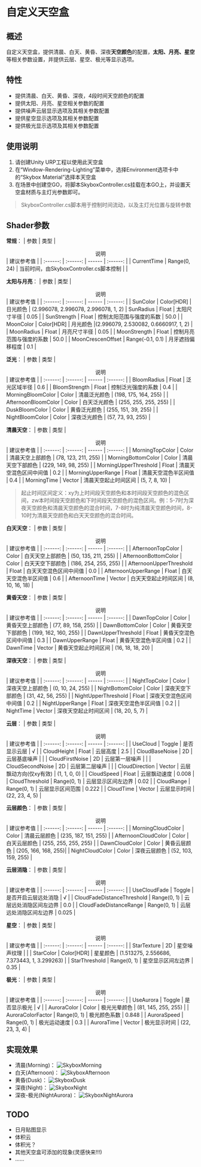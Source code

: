 # 自定义天空盒
## 概述
自定义天空盒，提供清晨、白天、黄昏、深夜**天空颜色**的配置，**太阳、月亮、星空**等相关参数设置，并提供云层、星空、极光等显示选项。
## 特性
* 提供清晨、白天、黄昏、深夜，4段时间天空颜色的配置
* 提供太阳、月亮、星空相关参数的配置
* 提供噪声云层显示选项及其相关参数配置
* 提供星空显示选项及其相关参数配置
* 提供极光显示选项及其相关参数配置
## 使用说明
1. 请创建Unity URP工程以使用此天空盒
2. 在“Window-Rendering-Lighting”菜单中，选择Environment选项卡中的“Skybox Material”选择本天空盒
3. 在场景中创建空GO，将脚本SkyboxController.cs挂载在本GO上，并设置天空盒材质与主灯光参数即可。
> SkyboxController.cs脚本用于控制时间流动，以及主灯光位置与旋转参数
## Shader参数
**常规**：
| 参数 | 类型 | <center>说明</center> | 建议参考值 |
| :------: | :------: | ------ | :------: |
| CurrentTime | Range(0, 24) | 当前时间，由SkyboxController.cs脚本控制 | |

**太阳与月亮**：
| 参数 | 类型 | <center>说明</center> | 建议参考值 |
| :------: | :------: | ------ | :------: |
| SunColor | Color[HDR] | 日光颜色 | (2.996078, 2.996078, 2.996078, 1, 2)
| SunRadius | Float | 太阳尺寸半径 | 0.05 |
| SunStrength | Float | 控制太阳范围与强度的系数 | 50.0 |
| MoonColor | Color[HDR] | 月光颜色 |(2.996079, 2.530082, 0.6660917, 1, 2) |
| MoonRadius | Float | 月亮尺寸半径 | 0.05 |
| MoonStrength | Float | 控制月亮范围与强度的系数 | 50.0 |
| MoonCrescenOffset | Range(-0.1, 0.1) | 月牙遮挡偏移程度 | 0.1 |

**泛光**：
| 参数 | 类型 | <center>说明</center> | 建议参考值 |
| :------: | :------: | ------ | :------: |
| BloomRadius | Float | 泛光区域半径 | 0.6 |
| BloomStrength | Float | 控制泛光强度的系数 | 0.4 |
| MorningBloomColor | Color | 清晨泛光颜色 | (198, 175, 164, 255) |
| AfternoonBloomColor | Color | 白天泛光颜色 | (255, 255, 255, 255) |
| DuskBloomColor | Color | 黄昏泛光颜色 | (255, 151, 39, 255) |
| NightBloomColor | Color | 深夜泛光颜色 | (57, 73, 93, 255) |

**清晨天空**：
| 参数 | 类型 | <center>说明</center> | 建议参考值 |
| :------: | :------: | ------ | :------: |
| MorningTopColor | Color | 清晨天空上部颜色 | (78, 123, 211, 255) |
| MorningBottomColor | Color | 清晨天空下部颜色 | (229, 149, 98, 255) |
| MorningUpperThreshold | Float | 清晨天空混色区间中间值 | 0.2 |
| MorningUpperRange | Float | 清晨天空混色半区间值 | 0.4 |
| MorningTime | Vector | 清晨天空起止时间区间 | (5, 7, 8, 10) | 
> 起止时间区间定义：xy为上时间段天空颜色和本时间段天空颜色的混色区间，zw本时间段天空颜色和下时间段天空颜色的混色区间。例：5-7时为深夜天空颜色和清晨天空颜色的混合时间，7-8时为纯清晨天空颜色时间，8-10时为清晨天空颜色和白天天空颜色的混合时间。

**白天天空**：
| 参数 | 类型 | <center>说明</center> | 建议参考值 |
| :------: | :------: | ------ | :------: |
| AfternoonTopColor | Color | 白天天空上部颜色 | (50, 135, 211, 255) |
| AfternoonBottomColor | Color | 白天天空下部颜色 | (186, 254, 255, 255) |
| AfternoonUpperThreshold | Float | 白天天空混色区间中间值 | 0.0 |
| AfternoonUpperRange | Float | 白天天空混色半区间值 | 0.6 |
| AfternoonTime | Vector | 白天天空起止时间区间 | (8, 10, 16, 18) | 

**黄昏天空**：
| 参数 | 类型 | <center>说明</center> | 建议参考值 |
| :------: | :------: | ------ | :------: |
| DawnTopColor | Color | 黄昏天空上部颜色 | (77, 89, 158, 255) |
| DawnBottomColor | Color | 黄昏天空下部颜色 | (199, 162, 160, 255) |
| DawnUpperThreshold | Float | 黄昏天空混色区间中间值 | 0.3 |
| DawnUpperRange | Float | 黄昏天空混色半区间值 | 0.2 |
| DawnTime | Vector | 黄昏天空起止时间区间 | (16, 18, 18, 20) | 

**深夜天空**：
| 参数 | 类型 | <center>说明</center> | 建议参考值 |
| :------: | :------: | ------ | :------: |
| NightTopColor | Color | 深夜天空上部颜色 | (0, 10, 24, 255) |
| NightBottomColor | Color | 深夜天空下部颜色 | (31, 42, 56, 255) |
| NightUpperThreshold | Float | 深夜天空混色区间中间值 | 0.2 |
| NightUpperRange | Float | 深夜天空混色半区间值 | 0.2 |
| NightTime | Vector | 深夜天空起止时间区间 | (18, 20, 5, 7) | 

**云层**：
| 参数 | 类型 | <center>说明</center> | 建议参考值 |
| :------: | :------: | ------ | :------: |
| UseCloud | Toggle | 是否显示云层 | √ |
| CloudHeight | Float | 云层高度 | 2.5 |
| CloudBaseNoise | 2D | 云层基底噪声 | |
| CloudFirstNoise | 2D | 云层第一层噪声 | |
| CloudSecondNoise | 2D | 云层第二层噪声 | |
| CloudDirection | Vector | 云层飘动方向(仅xy有效) | (1, 1, 0, 0) |
| CloudSpeed | Float | 云层飘动速度 | 0.008 |
| CloudThreshold | Range(0, 1) | 云层显示区间左边界 | 0.02 |
| CloudRange | Range(0, 1) | 云层显示区间范围 | 0.222 |
| CloudTime | Vector | 云层显示时间 | (22, 23, 4, 5) |

**云层颜色**：
| 参数 | 类型 | <center>说明</center> | 建议参考值 |
| :------: | :------: | ------ | :------: |
| MorningCloudColor | Color | 清晨云层颜色 | (235, 187, 151, 255) |
| AfternoonCloudColor | Color | 白天云层颜色 | (255, 255, 255, 255) |
| DawnCloudColor | Color | 黄昏云层颜色 | (205, 166, 168, 255)|
| NightCloudColor | Color | 深夜云层颜色 | (52, 103, 159, 255) |

**云层消隐**：
| 参数 | 类型 | <center>说明</center> | 建议参考值 |
| :------: | :------: | ------ | :------: |
| UseCloudFade | Toggle | 是否开启云层远处消隐 | √ |
| CloudFadeDistanceThreshold | Range(0, 1) | 云层远处消隐区间左边界 | 0.0 |
| CloudFadeDistanceRange | Range(0, 1) | 云层远处消隐区间左边界 | 0.025 |

**星空**：
| 参数 | 类型 | <center>说明</center> | 建议参考值 |
| :------: | :------: | ------ | :------: |
| StarTexture | 2D | 星空噪声纹理 | |
| StarColor | Color[HDR] | 星星颜色 | (1.513275, 2.556686, 7.373443, 1, 3.299263) |
| StarThreshold | Range(0, 1) | 星空显示区间左边界 | 0.35 |

**极光**：
| 参数 | 类型 | <center>说明</center> | 建议参考值 |
| :------: | :------: | ------ | :------: |
| UseAurora | Toggle | 是否显示极光 | √ |
| AuroraColor | Color | 极光光晕颜色 | (81, 145, 255, 255) |
| AuroraColorFactor | Range(0, 1) | 极光颜色系数 | 0.848 |
| AuroraSpeed | Range(0, 1) | 极光运动速度 | 0.3 |
| AuroraTime | Vector | 极光显示时间 | (22, 23, 3, 4) |

## 实现效果
* 清晨(Morning)：
![SkyboxMorning](https://github.com/yinb1426/Custom-Skybox/blob/main/Pictures/SkyboxMorning.png)
* 白天(Afternoon)：
![SkyboxAfternoon](https://github.com/yinb1426/Custom-Skybox/blob/main/Pictures/SkyboxAfternoon.png)
* 黄昏(Dusk)：
![SkyboxDusk](https://github.com/yinb1426/Custom-Skybox/blob/main/Pictures/SkyboxDusk.png)
* 深夜(Night)：
![SkyboxNight](https://github.com/yinb1426/Custom-Skybox/blob/main/Pictures/SkyboxNight.png)
* 深夜-极光(NightAurora)：
![SkyboxNightAurora](https://github.com/yinb1426/Custom-Skybox/blob/main/Pictures/SkyboxNightAurora.png)
## TODO
* 日月贴图显示
* 体积云
* 体积光？
* 其他天空盒可添加的现象(灵感快来!!!)
* ......
